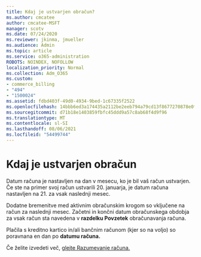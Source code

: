 ```yaml
---
title: Kdaj je ustvarjen obračun?
ms.author: cmcatee
author: cmcatee-MSFT
manager: scotv
ms.date: 07/24/2020
ms.reviewer: jkinma, jmueller
ms.audience: Admin
ms.topic: article
ms.service: o365-administration
ROBOTS: NOINDEX, NOFOLLOW
localization_priority: Normal
ms.collection: Adm_O365
ms.custom:
- commerce_billing
- "494"
- "1500024"
ms.assetid: fdbd403f-49d0-4934-9bed-1c67335f2522
ms.openlocfilehash: 14bbb6ed3a174435a2112be2eeb794a79cd13f8677270878e0fc5036509c8e08
ms.sourcegitcommit: d71b18e1403859fbfc45ddd9a57c8ab68f4d9f96
ms.translationtype: MT
ms.contentlocale: sl-SI
ms.lasthandoff: 08/06/2021
ms.locfileid: "54499744"
---
```

# <a name="when-is-the-billing-statement-generated"></a>Kdaj je ustvarjen obračun

Datum računa je nastavljen na dan v mesecu, ko je bil vaš račun ustvarjen. Če ste na primer svoj račun ustvarili 20. januarja, je datum računa nastavljen na 21. za vsak naslednji mesec.

Dodatne bremenitve med aktivnim obračunskim krogom so vključene na račun za naslednji mesec. Začetni in končni datum obračunskega obdobja za vsak račun sta navedena v **razdelku Povzetek** obračunavanja računa.

Plačila s kreditno kartico in/ali bančnim računom (kjer so na voljo) so poravnana en dan po **datumu računa.**
  
Če želite izvedeti več, [glejte Razumevanje računa.](/microsoft-365/commerce/billing-and-payments/understand-your-invoice2)